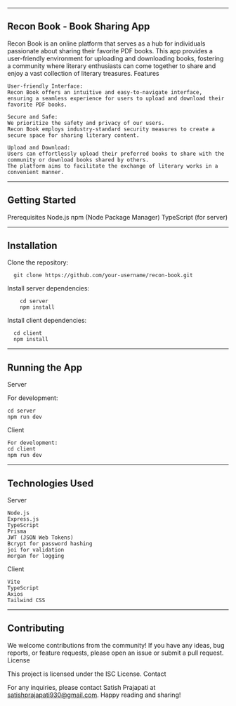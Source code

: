 --------------------------------------------------------------
Recon Book - Book Sharing App
--------------------------------------------------------------

Recon Book is an online platform that serves as a hub for individuals passionate about sharing their favorite PDF books. This app provides a user-friendly environment for uploading and downloading books, fostering a community where literary enthusiasts can come together to share and enjoy a vast collection of literary treasures.
Features

    User-friendly Interface:
    Recon Book offers an intuitive and easy-to-navigate interface, ensuring a seamless experience for users to upload and download their favorite PDF books.
    
    Secure and Safe:
    We prioritize the safety and privacy of our users.
    Recon Book employs industry-standard security measures to create a secure space for sharing literary content.

    Upload and Download: 
    Users can effortlessly upload their preferred books to share with the community or download books shared by others.
    The platform aims to facilitate the exchange of literary works in a convenient manner.
--------------------------------------------------------------
Getting Started
--------------------------------------------------------------
Prerequisites
    Node.js
    npm (Node Package Manager)
    TypeScript (for server)
    
--------------------------------------------------------------
Installation
--------------------------------------------------------------
Clone the repository:

      git clone https://github.com/your-username/recon-book.git

Install server dependencies:
     
        cd server
        npm install

Install client dependencies:

      cd client
      npm install
---------------------------------------------------------------
Running the App
---------------------------------------------------------------
Server

For development:

    cd server
    npm run dev

Client

    For development:
    cd client
    npm run dev

--------------------------------------------------------------
Technologies Used
--------------------------------------------------------------
Server

    Node.js
    Express.js
    TypeScript
    Prisma
    JWT (JSON Web Tokens)
    Bcrypt for password hashing
    joi for validation
    morgan for logging

Client

    Vite
    TypeScript
    Axios
    Tailwind CSS

---------------------------------------------------------------
Contributing
---------------------------------------------------------------

We welcome contributions from the community! If you have any ideas, bug reports, or feature requests, please open an issue or submit a pull request.
License

This project is licensed under the ISC License.
Contact

For any inquiries, please contact Satish Prajapati at satishprajapati930@gmail.com.
Happy reading and sharing!
